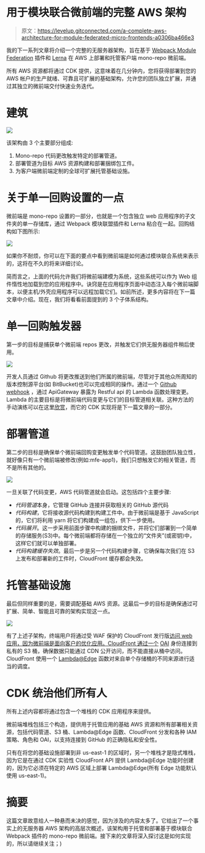# 用于模块联合微前端的完整 AWS 架构

> 原文：<https://levelup.gitconnected.com/a-complete-aws-architecture-for-module-federated-micro-frontends-a0306ba466e3>

我的下一系列文章将介绍一个完整的无服务器架构，旨在基于 [Webpack Module Federation](https://webpack.js.org/concepts/module-federation/) 插件和 [Lerna](https://github.com/lerna/lerna) 在 AWS 上部署和托管客户端 mono-repo 微前端。

所有 AWS 资源都将通过 CDK 提供，这意味着在几分钟内，您将获得部署到您的 AWS 帐户的生产就绪、可靠且可扩展的基础架构，允许您的团队独立扩展，并通过其独立的微前端交付快速业务迭代。

# 建筑

![](img/843aaa8afe203f54d8be0e0b2d72aaf9.png)

该架构由 3 个主要部分组成:

1.  Mono-repo 代码更改触发特定的部署管道。
2.  部署管道为目标 AWS 资源构建和部署捆绑包工件。
3.  为客户端微前端定制的全球可扩展托管基础设施。

# 关于单一回购设置的一点

微前端是 mono-repo 设置的一部分，也就是一个包含独立 web 应用程序的子文件夹的单一存储库，通过 Webpack 模块联盟插件和 Lerna 粘合在一起。回购结构如下图所示:

![](img/460a34f441e323f157eab26f1f63d23c.png)

如果你不耐烦，你可以在下面的要点中看到微前端是如何通过模块联合系统来表示的，这将在不久的将来详细讨论。

简而言之，上面的代码允许我们将微前端建模为系统，这些系统可以作为 Web 组件惰性地加载到您的应用程序中。诀窍是在应用程序页面中动态注入每个微前端脚本，以便主机/外壳应用程序可以远程加载它们。如前所述，更多内容将在下一篇文章中介绍。现在，我们将看看前面提到的 3 个子体系结构。

# 单一回购触发器

第一步的目标是捕获单个微前端 repos 更改，并触发它们供无服务器组件稍后使用。

![](img/dae5a47c05d6118ebe96e33f25b592af.png)

开发人员通过 Github 将更改推送到他们所属的微前端，尽管对于其他众所周知的版本控制源平台(如 BitBucket)也可以完成相同的操作。通过一个 [Github webhook](https://docs.github.com/en/developers/webhooks-and-events/webhooks/about-webhooks) ，通过 ApiGateway 暴露为 Restful api 的 Lambda 函数处理变更。Lambda 的主要目标是将微前端代码变更与它们的目标管道相关联。这种方法的手动演练可以在这里[欣赏](/a-server-less-ci-cd-approach-for-mono-rep-micro-frontends-e91261bbdf69)，而它的 CDK 实现将是下一篇文章的一部分。

# 部署管道

第二步的目标是确保单个微前端回购变更触发单个代码管道。这鼓励团队独立性，就好像只有一个微前端被修改(例如:mfe-app1)，我们只想触发它的相关管道，而不是所有其他的。

![](img/057d3410a121e8a2c35d98d62e21010f.png)

一旦关联了代码变更，AWS 代码管道就会启动。这包括四个主要步骤:

*   *代码管道*本身，它管理 GitHub 连接并获取相关的 GitHub 源代码
*   *代码构建*，它将接收源代码构建到构建工件中。由于微前端是基于 JavaScript 的，它们将利用 yarn 将它们构建成一组包，供下一步使用。
*   *代码展开*。这一步采用前面步骤中构建的捆绑文件，并将它们部署到一个简单的存储服务(S3)中。每个微前端都将存储在一个独立的“文件夹”(或密钥)中，这样它们就可以单独部署。
*   *代码构建缓存失效*。最后一步是另一个代码构建步骤，它确保每次我们在 S3 上发布和部署新的工件时，CloudFront 缓存都会失效。

# 托管基础设施

最后但同样重要的是，需要调配基础 AWS 资源。这最后一步的目标是确保通过可扩展、简单、智能且可靠的架构实现这一点。

![](img/83ff4a66f3c7c41ec08bea4d29d30f84.png)

有了上述子架构，终端用户将通过受 WAF 保护的 CloudFront 发行版[访问 web 应用，因为微前端是面向客户的优化应用。CloudFront 通过一个](https://aws.amazon.com/waf/) [OAI](https://docs.aws.amazon.com/AmazonCloudFront/latest/DeveloperGuide/private-content-restricting-access-to-s3.html) 身份连接到私有的 S3 桶，确保数据只能通过 CDN 公开访问，而不能直接从桶中访问。CloudFront 使用一个 [Lambda@Edge](https://aws.amazon.com/lambda/edge/) 函数对来自单个存储桶的不同来源进行适当的调度。

# CDK 统治他们所有人

所有上述内容都将通过包含一个堆栈的 CDK 应用程序来提供。

微前端堆栈包括三个构造，提供用于托管应用的基础 AWS 资源和所有部署相关资源，包括代码管道、S3 桶、Lambda@Edge 函数、CloudFront 分发和各种 IAM 策略、角色和 OAI，以支持连接到 GitHub 的正确隐私和安全性。

只有在将您的基础设施部署到非 us-east-1 的区域时，另一个堆栈才是隐式堆栈，因为它是在通过 CDK 实验性 CloudFront API 提供 Lambda@Edge 功能时创建的，因为它必须在特定的 AWS 区域上部署 Lambda@Edge(所有 Edge 功能默认使用 us-east-1)。

# 摘要

这篇文章故意给人一种悬而未决的感觉，因为涉及的内容太多了。它给出了一个事实上的无服务器 AWS 架构的高层次概述，该架构用于托管和部署基于模块联合 Webpack 插件的 mono-repo 微前端。接下来的文章将深入探讨这是如何实现的，所以请继续关注；)
